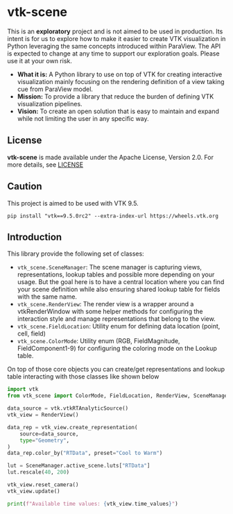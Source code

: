 # vtk-scene

This is an **exploratory** project and is not aimed to be used in production.
Its intent is for us to explore how to make it easier to create VTK
visualization in Python leveraging the same concepts introduced within ParaView.
The API is expected to change at any time to support our exploration goals.
Please use it at your own risk.

- **What it is:** A Python library to use on top of VTK for creating interactive
  visualization mainly focusing on the rendering definition of a view taking cue
  from ParaView model.
- **Mission:** To provide a library that reduce the burden of defining VTK
  visualization pipelines.
- **Vision:** To create an open solution that is easy to maintain and expand
  while not limiting the user in any specific way.

## License

**vtk-scene** is made available under the Apache License, Version 2.0. For more
details, see [LICENSE](./LICENSE)

## Caution

This project is aimed to be used with VTK 9.5.

```
pip install "vtk==9.5.0rc2" --extra-index-url https://wheels.vtk.org
```

## Introduction

This library provide the following set of classes:

- `vtk_scene.SceneManager`: The scene manager is capturing views,
  representations, lookup tables and possible more depending on your usage. But
  the goal here is to have a central location where you can find your scene
  definition while also ensuring shared lookup table for fields with the same
  name.
- `vtk_scene.RenderView`: The render view is a wrapper around a vtkRenderWindow
  with some helper methods for configuring the interaction style and manage
  representations that belong to the view.
- `vtk_scene.FieldLocation`: Utility enum for defining data location (point,
  cell, field)
- `vtk_scene.ColorMode`: Utility enum (RGB, FieldMagnitude, FieldComponent1-9)
  for configuring the coloring mode on the Lookup table.

On top of those core objects you can create/get representations and lookup table
interacting with those classes like shown below

```python
import vtk
from vtk_scene import ColorMode, FieldLocation, RenderView, SceneManager

data_source = vtk.vtkRTAnalyticSource()
vtk_view = RenderView()

data_rep = vtk_view.create_representation(
    source=data_source,
    type="Geometry",
)
data_rep.color_by("RTData", preset="Cool to Warm")

lut = SceneManager.active_scene.luts["RTData"]
lut.rescale(40, 200)

vtk_view.reset_camera()
vtk_view.update()

print(f"Available time values: {vtk_view.time_values}")
```
